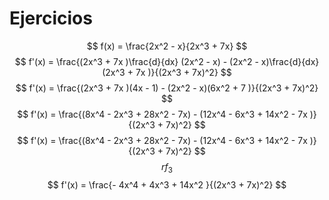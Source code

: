 # Ejercicios
$$
f(x) = \frac{2x^2 - x}{2x^3 + 7x}
$$
$$
f'(x) = \frac{(2x^3 + 7x )\frac{d}{dx} (2x^2 - x) - (2x^2 - x)\frac{d}{dx} (2x^3 + 7x )}{(2x^3 + 7x)^2}
$$
$$
f'(x) = \frac{(2x^3 + 7x )(4x - 1) - (2x^2 - x)(6x^2 + 7 )}{(2x^3 + 7x)^2}
$$
$$
f'(x) = \frac{(8x^4 - 2x^3  + 28x^2 - 7x) - (12x^4 - 6x^3 + 14x^2 - 7x )}{(2x^3 + 7x)^2}
$$
$$
f'(x) = \frac{(8x^4 - 2x^3  + 28x^2 - 7x) - (12x^4 - 6x^3 + 14x^2 - 7x )}{(2x^3 + 7x)^2}
$$
$$
rf_{3}
$$
$$
f'(x) = \frac{- 4x^4 + 4x^3  + 14x^2 }{(2x^3 + 7x)^2}
$$
